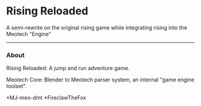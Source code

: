 Rising Reloaded
=======
A semi-rewrite on the original rising game while integrating rising into the Meotech "Engine"

--------------------------------------------------------------------
### About ###
Rising Reloaded:
A jump and run adventure game.

Meotech Core:
Blender to Meotech parser system, an internal "game engine toolset".

*MJ-meo-dmt
*FireclawTheFox
